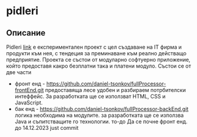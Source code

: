 # pidleri
## Описание
Pidleri [link](https://pidleri.com) е експериментален проект с цел създаване на IT фирма и продукти към нея, с тендеция за преминаване към реално действащо предприятие. Проекта се състои от модуларно софтуерно приложение, който предоставя какро безплатни така и платени модуло.
Състои се от две части
- фронт енд - https://github.com/daniel-tsonkov/fullProcessor-frontEnd.git предоставяща лесе удобен и разбираем потрбителски интеффейс. За разработката ще се използват HTML, CSS и JavaScript.
- бак енд - https://github.com/daniel-tsonkov/fullProcessor-backEnd.git логика необходима на модулите. за разработката ще се използва Java и съпитстващите го технологии.
то-до
Да се почне фронт енд. до 14.12.2023
just commit

